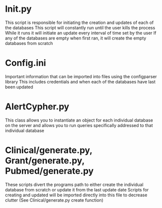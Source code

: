 # Init.py
This script is responsible for initiating the creation and updates of each of the databases
This script will constantly run until the user kills the process
While it runs it will initiate an update every interval of time set by the user
If any of the databases are empty when first ran, it will create the empty databases from scratch

# Config.ini
Important information that can be imported into files using the configparser library
This includes credentials and when each of the databases have last been updated

# AlertCypher.py
This class allows you to instantiate an object for each individual database on the server and allows you to run queries specifically addressed to that individual database

# Clinical/generate.py, Grant/generate.py, Pubmed/generate.py
These scripts divert the programs path to either create the individual database from scratch or update it from the last update date
Scripts for creating and updated will be imported directly into this file to decrease clutter (See Clinical/generate.py create function)